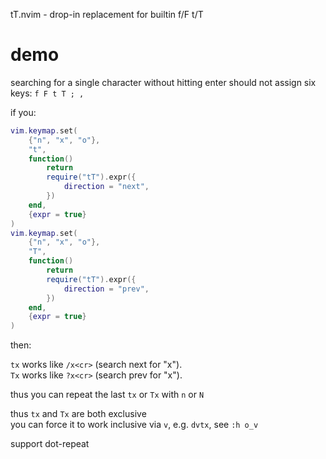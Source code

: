 tT.nvim - drop-in replacement for builtin f/F t/T

# demo

searching for a single character without hitting enter should not assign six keys: `f F t T ; ,`

if you:

```lua
vim.keymap.set(
	{"n", "x", "o"},
	"t",
	function()
		return
		require("tT").expr({
			direction = "next",
		})
	end,
	{expr = true}
)
vim.keymap.set(
	{"n", "x", "o"},
	"T",
	function()
		return
		require("tT").expr({
			direction = "prev",
		})
	end,
	{expr = true}
)
```

then:

`tx` works like `/x<cr>` (search next for "x").  
`Tx` works like `?x<cr>` (search prev for "x").  

thus you can repeat the last `tx` or `Tx` with `n` or `N`

thus `tx` and `Tx` are both exclusive  
you can force it to work inclusive via `v`, e.g. `dvtx`, see `:h o_v`  

support dot-repeat
